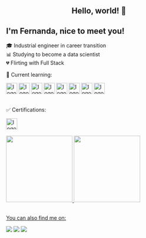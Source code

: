 ## <center>Hello, world! 👋 </center>
## I'm Fernanda, nice to meet you!
  

🎓 Industrial engineer in career transition<br>
📊 Studying to become a data scientist<br>
💔 Flirting with Full Stack <br>

📕 Current learning:

<div>
<img src="https://cdn.jsdelivr.net/gh/devicons/devicon@latest/icons/git/git-original.svg" alt="logo Git" width="30" height="30"/> <img src="https://cdn.jsdelivr.net/gh/devicons/devicon@latest/icons/github/github-original.svg" alt="logo Github" width="30" height="30" /> <img src="https://cdn.jsdelivr.net/gh/devicons/devicon@latest/icons/python/python-original.svg" alt="logo linguagem Python" width="30" height="30" /> <img src="https://cdn.jsdelivr.net/gh/devicons/devicon@latest/icons/dot-net/dot-net-original.svg" alt="logo dotnet" width="30" height="30" /> <img src="https://cdn.jsdelivr.net/gh/devicons/devicon@latest/icons/csharp/csharp-plain.svg" alt="logo c#" width="30" height="30" /> <img src="https://cdn.jsdelivr.net/gh/devicons/devicon@latest/icons/mongodb/mongodb-original-wordmark.svg" alt="logo mongo" width="30" height="30" /> <img src="https://cdn.jsdelivr.net/gh/devicons/devicon@latest/icons/docker/docker-original.svg" alt="logo docker" width="30" height="30" /> <img src="https://cdn.jsdelivr.net/gh/devicons/devicon@latest/icons/azure/azure-original.svg" alt="logo azure" width="30" height="30" />
</div><br>

✅ Certifications:

<div><img src="https://cdn.jsdelivr.net/gh/devicons/devicon@latest/icons/html5/html5-original.svg" alt="logo HTML5" width="30" height="30" /></div><br>

<div>
<a href="https://github.com/seu-usuário-aqui">
<img loading="lazy" height="180em" src="https://github-readme-stats.vercel.app/api/top-langs/?username=nascimentofernanda&layout=compact&langs_count=7&theme=dark"/>
<img loading="lazy" height="180em" src="https://github-readme-stats.vercel.app/api?username=nascimentofernanda&show_icons=true&theme=dark&count_private=true"/>
</div><br>

You can also find me on:
<div>
<a href="https://instagram.com/fercfn" target="_blank"><img loading="lazy" src="https://img.shields.io/badge/-Instagram-%23E4405F?style=for-the-badge&logo=instagram&logoColor=white" target="_blank"></a>
<a href = "mailto:nascimentofernandadev@gmail.com"><img loading="lazy" src="https://img.shields.io/badge/Gmail-D14836?style=for-the-badge&logo=gmail&logoColor=white" target="_blank"></a>
<a href="https://www.linkedin.com/in/nascimento-fernanda" target="_blank"><img loading="lazy" src="https://img.shields.io/badge/-LinkedIn-%230077B5?style=for-the-badge&logo=linkedin&logoColor=white" target="_blank"></a>   
</div>
